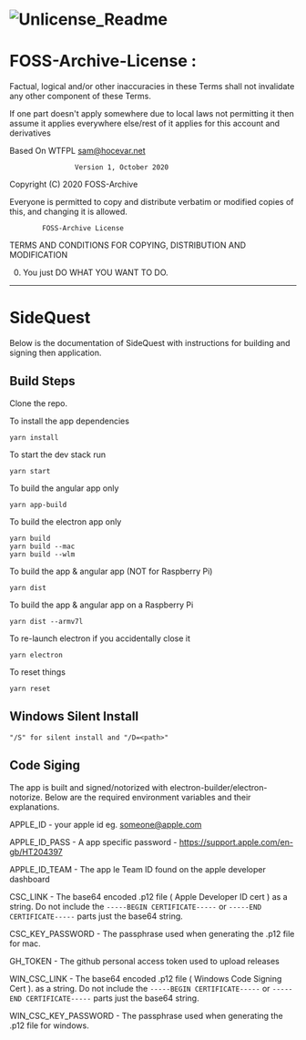 
# ![Unlicense_Readme](https://avatars1.githubusercontent.com/u/47577456?s=60&v=4) 
# FOSS-Archive-License :

Factual, logical and/or other inaccuracies in these Terms shall not invalidate any other component of these Terms. 

If one part doesn't apply somewhere due to local laws not permitting it then assume it applies everywhere else/rest of it applies for this account and derivatives

Based On WTFPL <sam@hocevar.net>

                    Version 1, October 2020

 Copyright (C) 2020 FOSS-Archive 

 Everyone is permitted to copy and distribute verbatim or modified
 copies of this, and changing it is allowed.

            FOSS-Archive License
            
   TERMS AND CONDITIONS FOR COPYING, DISTRIBUTION AND MODIFICATION

  0. You just DO WHAT YOU WANT TO DO.
   
  ---------------------------------------------------------------------------------------------------------


# SideQuest
Below is the documentation of SideQuest with instructions for building and signing then application.

## Build Steps

Clone the repo. 

To install the app dependencies 
```
yarn install
```

To start the dev stack run 
```
yarn start
```

To build the angular app only
```
yarn app-build
```


To build the electron app only
```
yarn build
yarn build --mac
yarn build --wlm
```

To build the app & angular app (NOT for Raspberry Pi)
```
yarn dist
```

To build the app & angular app on a Raspberry Pi
```
yarn dist --armv7l
```

To re-launch electron if you accidentally close it
```
yarn electron
```

To reset things
```
yarn reset
```

## Windows Silent Install

```
"/S" for silent install and "/D=<path>"
```



## Code Siging

The app is built and signed/notorized with electron-builder/electron-notorize.
Below are the required environment variables and their explanations.

APPLE_ID - your apple id eg.  someone@apple.com

APPLE_ID_PASS - A app specific password - https://support.apple.com/en-gb/HT204397

APPLE_ID_TEAM - The app le Team ID found on the apple developer dashboard

CSC_LINK - The base64 encoded .p12 file ( Apple Developer ID cert ) as a string. Do not include the `-----BEGIN CERTIFICATE-----` or `-----END CERTIFICATE-----` parts just the base64 string.

CSC_KEY_PASSWORD - The passphrase used when generating the .p12 file for mac.

GH_TOKEN - The github personal access token used to upload releases

WIN_CSC_LINK - The base64 encoded .p12 file ( Windows Code Signing Cert ). as a string. Do not include the `-----BEGIN CERTIFICATE-----` or `-----END CERTIFICATE-----` parts just the base64 string.

WIN_CSC_KEY_PASSWORD - The passphrase used when generating the .p12 file for windows.
